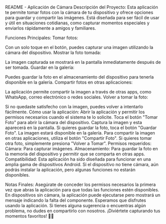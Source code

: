 README - Aplicación de Cámara
Descripción del Proyecto:
Esta aplicación te permite tomar fotos con la cámara de tu dispositivo y ofrece opciones para guardar y compartir las imágenes. Está diseñada para ser fácil de usar y útil en situaciones cotidianas, como capturar momentos especiales y enviarlos rápidamente a amigos y familiares.

Funciones Principales:
Tomar fotos:

Con un solo toque en el botón, puedes capturar una imagen utilizando la cámara del dispositivo.
Mostrar la foto tomada:

La imagen capturada se mostrará en la pantalla inmediatamente después de ser tomada.
Guardar en la galería:

Puedes guardar la foto en el almacenamiento del dispositivo para tenerla disponible en la galería.
Compartir fotos en otras aplicaciones:

La aplicación permite compartir la imagen a través de otras apps, como WhatsApp, correo electrónico o redes sociales.
Volver a tomar la foto:

Si no quedaste satisfecho con la imagen, puedes volver a intentarlo fácilmente.
Cómo usar la aplicación:
Abrir la aplicación y permitir los permisos necesarios cuando el sistema te lo solicite.
Toca el botón "Tomar Foto" para abrir la cámara del dispositivo.
Captura la imagen y esta aparecerá en la pantalla.
Si quieres guardar la foto, toca el botón "Guardar Foto". La imagen estará disponible en la galería.
Para compartir la imagen en otras aplicaciones, utiliza el botón "Compartir Foto".
Si quieres tomar otra foto, simplemente presiona "Volver a Tomar".
Permisos requeridos:
Cámara: Para capturar imágenes.
Almacenamiento: Para guardar la foto en la memoria del dispositivo y permitir que se comparta en otras apps.
Compatibilidad:
Esta aplicación ha sido diseñada para funcionar en una amplia gama de dispositivos Android. Si el dispositivo no tiene cámara, aún podrás instalar la aplicación, pero algunas funciones no estarán disponibles.

Notas Finales:
Asegúrate de conceder los permisos necesarios la primera vez que abras la aplicación para que todas las funciones estén disponibles.
En dispositivos sin cámara, la aplicación puede ejecutarse pero mostrará un mensaje indicando la falta del componente.
Esperamos que disfrutes usando la aplicación. Si tienes alguna sugerencia o encuentras algún problema, no dudes en compartirlo con nosotros. ¡Diviértete capturando tus momentos favoritos! 🎉📸

